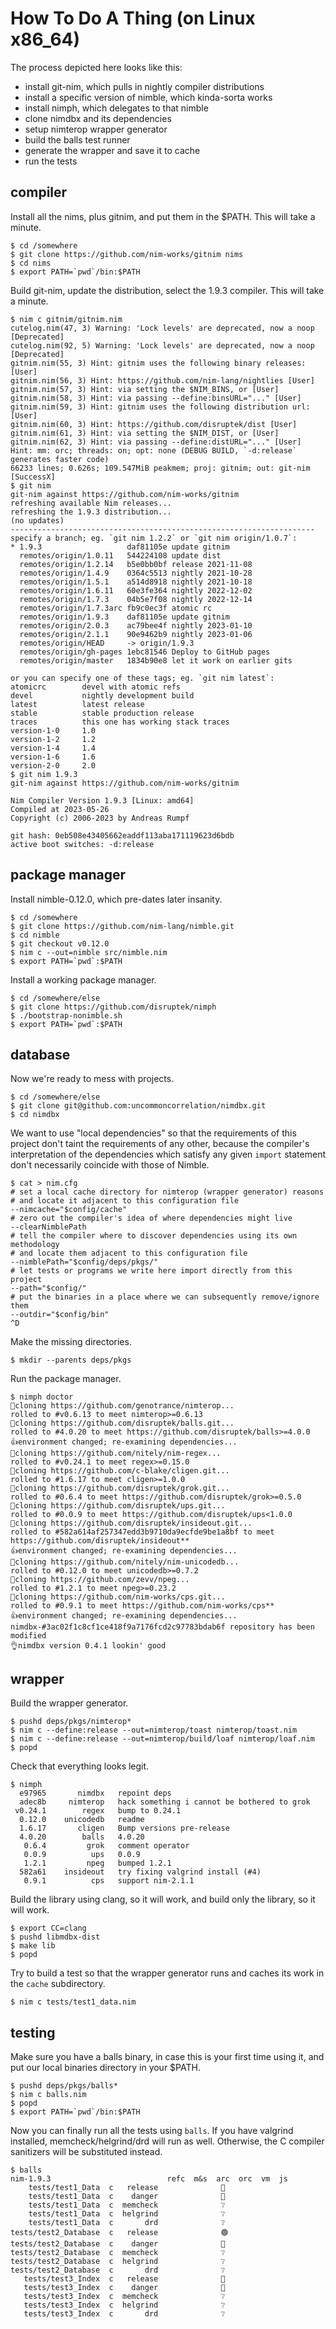 # How To Do A Thing (on Linux x86_64)

The process depicted here looks like this:
- install git-nim, which pulls in nightly compiler distributions
- install a specific version of nimble, which kinda-sorta works
- install nimph, which delegates to that nimble
- clone nimdbx and its dependencies
- setup nimterop wrapper generator
- build the balls test runner
- generate the wrapper and save it to cache
- run the tests

## compiler
Install all the nims, plus gitnim, and put them in the $PATH.
This will take a minute.
```
$ cd /somewhere
$ git clone https://github.com/nim-works/gitnim nims
$ cd nims
$ export PATH=`pwd`/bin:$PATH
```
Build git-nim, update the distribution, select the 1.9.3 compiler.
This will take a minute.
```
$ nim c gitnim/gitnim.nim
cutelog.nim(47, 3) Warning: 'Lock levels' are deprecated, now a noop [Deprecated]
cutelog.nim(92, 5) Warning: 'Lock levels' are deprecated, now a noop [Deprecated]
gitnim.nim(55, 3) Hint: gitnim uses the following binary releases: [User]
gitnim.nim(56, 3) Hint: https://github.com/nim-lang/nightlies [User]
gitnim.nim(57, 3) Hint: via setting the $NIM_BINS, or [User]
gitnim.nim(58, 3) Hint: via passing --define:binsURL="..." [User]
gitnim.nim(59, 3) Hint: gitnim uses the following distribution url: [User]
gitnim.nim(60, 3) Hint: https://github.com/disruptek/dist [User]
gitnim.nim(61, 3) Hint: via setting the $NIM_DIST, or [User]
gitnim.nim(62, 3) Hint: via passing --define:distURL="..." [User]
Hint: mm: orc; threads: on; opt: none (DEBUG BUILD, `-d:release` generates faster code)
66233 lines; 0.626s; 109.547MiB peakmem; proj: gitnim; out: git-nim [SuccessX]
$ git nim
git-nim against https://github.com/nim-works/gitnim
refreshing available Nim releases...
refreshing the 1.9.3 distribution...
(no updates)
--------------------------------------------------------------------
specify a branch; eg. `git nim 1.2.2` or `git nim origin/1.0.7`:
* 1.9.3                   daf81105e update gitnim
  remotes/origin/1.0.11   544224108 update dist
  remotes/origin/1.2.14   b5e0bb0bf release 2021-11-08
  remotes/origin/1.4.9    0364c5513 nightly 2021-10-28
  remotes/origin/1.5.1    a514d8918 nightly 2021-10-18
  remotes/origin/1.6.11   60e3fe364 nightly 2022-12-02
  remotes/origin/1.7.3    04b5e7f08 nightly 2022-12-14
  remotes/origin/1.7.3arc fb9c0ec3f atomic rc
  remotes/origin/1.9.3    daf81105e update gitnim
  remotes/origin/2.0.3    ac79bee4f nightly 2023-01-10
  remotes/origin/2.1.1    90e9462b9 nightly 2023-01-06
  remotes/origin/HEAD     -> origin/1.9.3
  remotes/origin/gh-pages 1ebc81546 Deploy to GitHub pages
  remotes/origin/master   1834b90e8 let it work on earlier gits

or you can specify one of these tags; eg. `git nim latest`:
atomicrc        devel with atomic refs
devel           nightly development build
latest          latest release
stable          stable production release
traces          this one has working stack traces
version-1-0     1.0
version-1-2     1.2
version-1-4     1.4
version-1-6     1.6
version-2-0     2.0
$ git nim 1.9.3
git-nim against https://github.com/nim-works/gitnim

Nim Compiler Version 1.9.3 [Linux: amd64]
Compiled at 2023-05-26
Copyright (c) 2006-2023 by Andreas Rumpf

git hash: 0eb508e43405662eaddf113aba171119623d6bdb
active boot switches: -d:release
```

## package manager
Install nimble-0.12.0, which pre-dates later insanity.
```
$ cd /somewhere
$ git clone https://github.com/nim-lang/nimble.git
$ cd nimble
$ git checkout v0.12.0
$ nim c --out=nimble src/nimble.nim
$ export PATH=`pwd`:$PATH
```

Install a working package manager.
```
$ cd /somewhere/else
$ git clone https://github.com/disruptek/nimph
$ ./bootstrap-nonimble.sh
$ export PATH=`pwd`:$PATH
```

## database
Now we're ready to mess with projects.
```
$ cd /somewhere/else
$ git clone git@github.com:uncommoncorrelation/nimdbx.git
$ cd nimdbx
```

We want to use "local dependencies" so that the requirements of this
project don't taint the requirements of any other, because the compiler's
interpretation of the dependencies which satisfy any given `import` statement
don't necessarily coincide with those of Nimble.

```
$ cat > nim.cfg
# set a local cache directory for nimterop (wrapper generator) reasons
# and locate it adjacent to this configuration file
--nimcache="$config/cache"
# zero out the compiler's idea of where dependencies might live
--clearNimblePath
# tell the compiler where to discover dependencies using its own methodology
# and locate them adjacent to this configuration file
--nimblePath="$config/deps/pkgs/"
# let tests or programs we write here import directly from this project
--path="$config/"
# put the binaries in a place where we can subsequently remove/ignore them
--outdir="$config/bin"
^D
```
Make the missing directories.
```
$ mkdir --parents deps/pkgs
```
Run the package manager.
```
$ nimph doctor
👭cloning https://github.com/genotrance/nimterop...
rolled to #v0.6.13 to meet nimterop>=0.6.13
👭cloning https://github.com/disruptek/balls.git...
rolled to #4.0.20 to meet https://github.com/disruptek/balls>=4.0.0
👍environment changed; re-examining dependencies...
👭cloning https://github.com/nitely/nim-regex...
rolled to #v0.24.1 to meet regex>=0.15.0
👭cloning https://github.com/c-blake/cligen.git...
rolled to #1.6.17 to meet cligen>=1.0.0
👭cloning https://github.com/disruptek/grok.git...
rolled to #0.6.4 to meet https://github.com/disruptek/grok>=0.5.0
👭cloning https://github.com/disruptek/ups.git...
rolled to #0.0.9 to meet https://github.com/disruptek/ups<1.0.0
👭cloning https://github.com/disruptek/insideout.git...
rolled to #582a614af257347edd3b9710da9ecfde9be1a8bf to meet https://github.com/disruptek/insideout**
👍environment changed; re-examining dependencies...
👭cloning https://github.com/nitely/nim-unicodedb...
rolled to #0.12.0 to meet unicodedb>=0.7.2
👭cloning https://github.com/zevv/npeg...
rolled to #1.2.1 to meet npeg>=0.23.2
👭cloning https://github.com/nim-works/cps.git...
rolled to #0.9.1 to meet https://github.com/nim-works/cps**
👍environment changed; re-examining dependencies...
nimdbx-#3ac02f1c8cf1ce418f9a7176fcd2c97783bdab6f repository has been modified
👌nimdbx version 0.4.1 lookin' good
```

## wrapper
Build the wrapper generator.
```
$ pushd deps/pkgs/nimterop*
$ nim c --define:release --out=nimterop/toast nimterop/toast.nim
$ nim c --define:release --out=nimterop/build/loaf nimterop/loaf.nim
$ popd
```
Check that everything looks legit.
```
$ nimph
  e97965       nimdbx   repoint deps
  adec8b     nimterop   hack something i cannot be bothered to grok
 v0.24.1        regex   bump to 0.24.1
  0.12.0    unicodedb   readme
  1.6.17       cligen   Bump versions pre-release
  4.0.20        balls   4.0.20
   0.6.4         grok   comment operator
   0.0.9          ups   0.0.9
   1.2.1         npeg   bumped 1.2.1
  582a61    insideout   try fixing valgrind install (#4)
   0.9.1          cps   support nim-2.1.1
```
Build the library using clang, so it will work, and build only the library, so
it will work.
```
$ export CC=clang
$ pushd libmdbx-dist
$ make lib
$ popd
```
Try to build a test so that the wrapper generator runs and caches its work
in the `cache` subdirectory.
```
$ nim c tests/test1_data.nim
```

## testing

Make sure you have a balls binary, in case this is your first time using it,
and put our local binaries directory in your $PATH.
```
$ pushd deps/pkgs/balls*
$ nim c balls.nim
$ popd
$ export PATH=`pwd`/bin:$PATH
```
Now you can finally run all the tests using `balls`.  If you have valgrind
installed, memcheck/helgrind/drd will run as well.  Otherwise, the C
compiler sanitizers will be substituted instead.
```
$ balls
nim-1.9.3                          refc  m&s  arc  orc  vm  js
    tests/test1_Data  c   release              🔴
    tests/test1_Data  c    danger              🔴
    tests/test1_Data  c  memcheck              ❔
    tests/test1_Data  c  helgrind              ❔
    tests/test1_Data  c       drd              ❔
tests/test2_Database  c   release              🟢
tests/test2_Database  c    danger              🔴
tests/test2_Database  c  memcheck              ❔
tests/test2_Database  c  helgrind              ❔
tests/test2_Database  c       drd              ❔
   tests/test3_Index  c   release              🔴
   tests/test3_Index  c    danger              🔴
   tests/test3_Index  c  memcheck              ❔
   tests/test3_Index  c  helgrind              ❔
   tests/test3_Index  c       drd              ❔
```
